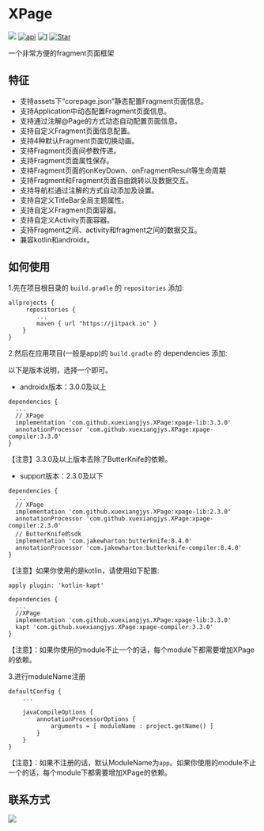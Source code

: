 # XPage
[![](https://jitpack.io/v/xuexiangjys/XPage.svg)](https://jitpack.io/#xuexiangjys/XPage)
[![api](https://img.shields.io/badge/API-14+-brightgreen.svg)](https://android-arsenal.com/api?level=14)
[![I](https://img.shields.io/github/issues/xuexiangjys/XPage.svg)](https://github.com/xuexiangjys/XPage/issues)
[![Star](https://img.shields.io/github/stars/xuexiangjys/XPage.svg)](https://github.com/xuexiangjys/XPage)

一个非常方便的fragment页面框架

## 特征

* 支持assets下“corepage.json”静态配置Fragment页面信息。
* 支持Application中动态配置Fragment页面信息。
* 支持通过注解@Page的方式动态自动配置页面信息。
* 支持自定义Fragment页面信息配置。
* 支持4种默认Fragment页面切换动画。
* 支持Fragment页面间参数传递。
* 支持Fragment页面属性保存。
* 支持Fragment页面的onKeyDown、onFragmentResult等生命周期
* 支持Fragment和Fragment页面自由跳转以及数据交互。
* 支持导航栏通过注解的方式自动添加及设置。
* 支持自定义TitleBar全局主题属性。
* 支持自定义Fragment页面容器。
* 支持自定义Activity页面容器。
* 支持Fragment之间、activity和fragment之间的数据交互。
* 兼容kotlin和androidx。

## 如何使用

1.先在项目根目录的 `build.gradle` 的 `repositories` 添加:
```
allprojects {
     repositories {
        ...
        maven { url "https://jitpack.io" }
    }
}
```

2.然后在应用项目(一般是app)的 `build.gradle` 的 dependencies 添加:

以下是版本说明，选择一个即可。

* androidx版本：3.0.0及以上

```
dependencies {
  ...
  // XPage
  implementation 'com.github.xuexiangjys.XPage:xpage-lib:3.3.0'
  annotationProcessor 'com.github.xuexiangjys.XPage:xpage-compiler:3.3.0'
}
```

【注意】3.3.0及以上版本去除了ButterKnife的依赖。

* support版本：2.3.0及以下

```
dependencies {
  ...
  // XPage
  implementation 'com.github.xuexiangjys.XPage:xpage-lib:2.3.0'
  annotationProcessor 'com.github.xuexiangjys.XPage:xpage-compiler:2.3.0'
  // ButterKnife的sdk
  implementation 'com.jakewharton:butterknife:8.4.0'
  annotationProcessor 'com.jakewharton:butterknife-compiler:8.4.0'
}
```

【注意】如果你使用的是kotlin，请使用如下配置:

```
apply plugin: 'kotlin-kapt'

dependencies {
  ...
  //XPage
  implementation 'com.github.xuexiangjys.XPage:xpage-lib:3.3.0'
  kapt 'com.github.xuexiangjys.XPage:xpage-compiler:3.3.0'
}
```

【注意】：如果你使用的module不止一个的话，每个module下都需要增加XPage的依赖。

3.进行moduleName注册

```
defaultConfig {
    ...

    javaCompileOptions {
        annotationProcessorOptions {
            arguments = [ moduleName : project.getName() ]
        }
    }
}
```
【注意】：如果不注册的话，默认ModuleName为`app`。如果你使用的module不止一个的话，每个module下都需要增加XPage的依赖。

## 联系方式

[![](https://img.shields.io/badge/点我一键加入QQ群-602082750-blue.svg)](http://shang.qq.com/wpa/qunwpa?idkey=9922861ef85c19f1575aecea0e8680f60d9386080a97ed310c971ae074998887)
